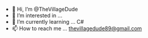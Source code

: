 - 👋 Hi, I’m @TheVillageDude
- 👀 I’m interested in ...
- 🌱 I’m currently learning ... C#
- 📫 How to reach me ... thevillagedude89@gmail.com

<!---
TheVillageDude/TheVillageDude is a ✨ special ✨ repository because its `README.md` (this file) appears on your GitHub profile.
You can click the Preview link to take a look at your changes.
--->
